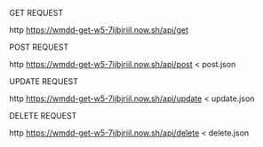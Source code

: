 
GET REQUEST

http https://wmdd-get-w5-7ijbjriil.now.sh/api/get

POST REQUEST 

http https://wmdd-get-w5-7ijbjriil.now.sh/api/post  < post.json

UPDATE REQUEST

http https://wmdd-get-w5-7ijbjriil.now.sh/api/update  < update.json


DELETE REQUEST 

http https://wmdd-get-w5-7ijbjriil.now.sh/api/delete  < delete.json